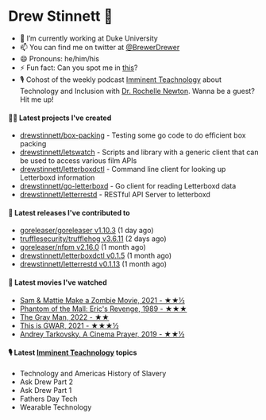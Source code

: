 
# Drew Stinnett 👋

- 🔭 I’m currently working at Duke University
- 📫 You can find me on twitter at [@BrewerDrewer](https://twitter.com/BrewerDrewer)
- 😄 Pronouns: he/him/his
- ⚡ Fun fact: Can you spot me in [this](https://www.youtube.com/watch?v=oL9WnB0qHBA)?
- 🎙 Cohost of the weekly podcast [Imminent Teachnology](https://podcast.imminentteachnology.com/) about Technology and Inclusion with [Dr. Rochelle Newton](https://www.linkedin.com/in/drrochellenewton/). Wanna be a guest? Hit me up!

#### 👨‍💻 Latest projects I've created
- [drewstinnett/box-packing](https://github.com/drewstinnett/box-packing) - Testing some go code to do efficient box packing
- [drewstinnett/letswatch](https://github.com/drewstinnett/letswatch) - Scripts and library with a generic client that can be used to access various film APIs
- [drewstinnett/letterboxdctl](https://github.com/drewstinnett/letterboxdctl) - Command line client for looking up Letterboxd information
- [drewstinnett/go-letterboxd](https://github.com/drewstinnett/go-letterboxd) - Go client for reading Letterboxd data
- [drewstinnett/letterrestd](https://github.com/drewstinnett/letterrestd) - RESTful API Server to letterboxd

#### 🚀 Latest releases I've contributed to
- [goreleaser/goreleaser v1.10.3](https://github.com/goreleaser/goreleaser/releases/tag/v1.10.3) (1 day ago)
- [trufflesecurity/trufflehog v3.6.11](https://github.com/trufflesecurity/trufflehog/releases/tag/v3.6.11) (2 days ago)
- [goreleaser/nfpm v2.16.0](https://github.com/goreleaser/nfpm/releases/tag/v2.16.0) (1 month ago)
- [drewstinnett/letterboxdctl v0.1.5](https://github.com/drewstinnett/letterboxdctl/releases/tag/v0.1.5) (1 month ago)
- [drewstinnett/letterrestd v0.1.13](https://github.com/drewstinnett/letterrestd/releases/tag/v0.1.13) (1 month ago)

#### 🍿 Latest movies I've watched
- [Sam &amp; Mattie Make a Zombie Movie, 2021 - ★★½](https://letterboxd.com/mondodrew/film/sam-mattie-make-a-zombie-movie/)
- [Phantom of the Mall: Eric&#39;s Revenge, 1989 - ★★★](https://letterboxd.com/mondodrew/film/phantom-of-the-mall-erics-revenge/)
- [The Gray Man, 2022 - ★★](https://letterboxd.com/mondodrew/film/the-gray-man-2022/)
- [This is GWAR, 2021 - ★★★½](https://letterboxd.com/mondodrew/film/this-is-gwar/)
- [Andrey Tarkovsky. A Cinema Prayer, 2019 - ★★½](https://letterboxd.com/mondodrew/film/andrey-tarkovsky-a-cinema-prayer/)

#### 🎙 Latest [Imminent Teachnology](https://podcast.imminentteachnology.com/) topics
- Technology and Americas History of Slavery
- Ask Drew Part 2
- Ask Drew Part 1
- Fathers Day Tech
- Wearable Technology
